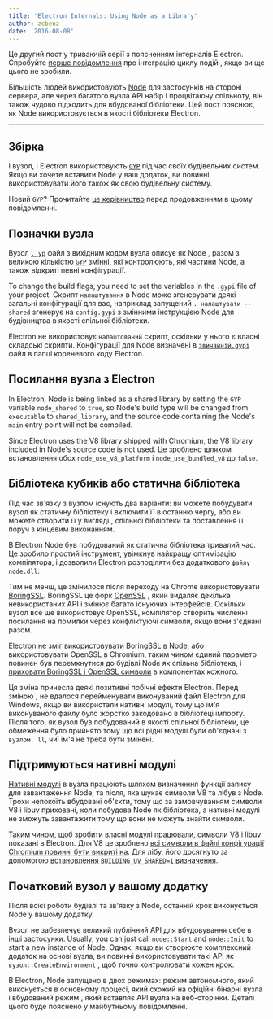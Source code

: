 ```yaml
---
title: 'Electron Internals: Using Node as a Library'
author: zcbenz
date: '2016-08-08'
---
```


Це другий пост у триваючій серії з поясненням інтерналів Electron. Спробуйте [перше повідомлення](https://electronjs.org/blog/2016/07/28/electron-internals-node-integration) про інтеграцію циклу подій , якщо ви ще цього не зробили.

Більшість людей використовують [Node](https://nodejs.org) для застосунків на стороні сервера, але через багатого вузла API набір і процвітаючу спільноту, він також чудово підходить для вбудованої бібліотеки. Цей пост пояснює, як Node використовується в якості бібліотеки Electron.

---

## Збірка

І вузол, і Electron використовують [`GYP`](https://gyp.gsrc.io) під час своїх будівельних систем. Якщо ви хочете вставити Node у ваш додаток, ви повинні використовувати його також як свою будівельну систему.

Новий `GYP`? Прочитайте [це керівництво](https://gyp.gsrc.io/docs/UserDocumentation.md) перед продовженням в цьому повідомленні.

## Позначки вузла

Вузол [`. yp`](https://github.com/nodejs/node/blob/v6.3.1/node.gyp) файл з вихідним кодом вузла описує як Node , разом з великою кількістю [`GYP`](https://gyp.gsrc.io) змінні, які контролюють, які частини Node, а також відкриті певні конфігурації.

To change the build flags, you need to set the variables in the `.gypi` file of your project. Скрипт `налаштування` в Node може згенерувати деякі загальні конфігурації для вас, наприклад запущений `. налаштувати --shared` згенерує на `config.gypi` з змінними інструкцією Node для будівництва в якості спільної бібліотеки.

Electron не використовує `налаштований` скрипт, оскільки у нього є власні складські скрипти. Конфігурації для Node визначені в [`звичайній.gypi`](https://github.com/electron/electron/blob/master/common.gypi) файл в папці кореневого коду Electron.

## Посилання вузла з Electron

In Electron, Node is being linked as a shared library by setting the `GYP` variable `node_shared` to `true`, so Node's build type will be changed from `executable` to `shared_library`, and the source code containing the Node's `main` entry point will not be compiled.

Since Electron uses the V8 library shipped with Chromium, the V8 library included in Node's source code is not used. Це зроблено шляхом встановлення обох `node_use_v8_platform` і `node_use_bundled_v8` до `false`.

## Бібліотека кубиків або статична бібліотека

Під час зв'язку з вузлом існують два варіанти: ви можете побудувати вузол як статичну бібліотеку і включити її в останню чергу, або ви можете створити її у вигляді , спільної бібліотеки та поставлення її поруч з кінцевим виконанням.

В Electron Node був побудований як статична бібліотека тривалий час. Це зробило простий інструмент, увімкнув найкращу оптимізацію компілятора, і дозволили Electron розподіляти без додаткового `файлу node.dll`.

Тим не менш, це змінилося після переходу на Chrome використовувати [BoringSSL](https://boringssl.googlesource.com/boringssl). BoringSSL це форк [OpenSSL](https://www.openssl.org) , який видаляє декілька невикористаних API і змінює багато існуючих інтерфейсів. Оскільки вузол все ще використовує OpenSSL, компілятор створить численні посилання на помилки через конфліктуючі символи, якщо вони з'єднані разом.

Electron не зміг використовувати BoringSSL в Node, або використовувати OpenSSL в Chromium, таким чином єдиний параметр повинен був перемкнутися до будівлі Node як спільна бібліотека, і [приховати BoringSSL і OpenSSL символи](https://github.com/electron/electron/blob/v1.3.2/common.gypi#L209-L218) в компонентах кожного.

Ця зміна принесла деякі позитивні побічні ефекти Electron. Перед зміною , не вдалося перейменувати виконуваний файл Electron для Windows, якщо ви використали нативні модулі, тому що ім'я виконуваного файлу було жорстко закодовано в бібліотеці імпорту. Після того, як вузол був побудований в якості спільної бібліотеки, це обмеження було прийнято тому що всі рідні модулі були об'єднані з `вузлом. ll`, чиї ім'я не треба бути змінені.

## Підтримуються нативні модулі

[Нативні модулі](https://nodejs.org/api/addons.html) в вузла працюють шляхом визначення функції запису для завантаження Node, та після, яка шукає символи V8 та лібув з Node. Трохи непокоїть вбудовані об'єкти, тому що за замовчуванням символи V8 і libuv приховані, коли побудова Node як бібліотека, а нативні модулі не зможуть завантажити тому що вони не можуть знайти символи.

Таким чином, щоб зробити власні модулі працювали, символи V8 і libuv показані в Electron. Для V8 це зроблено [всі символи в файлі конфігурації Chromium повинні бути викриті на](https://github.com/electron/libchromiumcontent/blob/v51.0.2704.61/chromiumcontent/chromiumcontent.gypi#L104-L122). Для лібу, його досягнуто за допомогою [встановлення `BUILDING_UV_SHARED=1` визначення](https://github.com/electron/electron/blob/v1.3.2/common.gypi#L219-L228).

## Початковий вузол у вашому додатку

Після всієї роботи будівлі та зв'язку з Node, останній крок виконується Node у вашому додатку.

Вузол не забезпечує великий публічний API для вбудовування себе в інші застосунки. Usually, you can just call [`node::Start` and `node::Init`](https://github.com/nodejs/node/blob/v6.3.1/src/node.h#L187-L191) to start a new instance of Node. Однак, якщо ви створюєте комплексний додаток на основі вузла, ви повинні використовувати такі API як `вузол::CreateEnvironment` , щоб точно контролювати кожен крок.

В Electron, Node запущено в двох режимах: режим автономного, який виконується в основному процесі, який схожий на офіційні бінарні вузла і вбудований режим , який вставляє API вузла на веб-сторінки. Деталі цього буде пояснено у майбутньому повідомленні.

